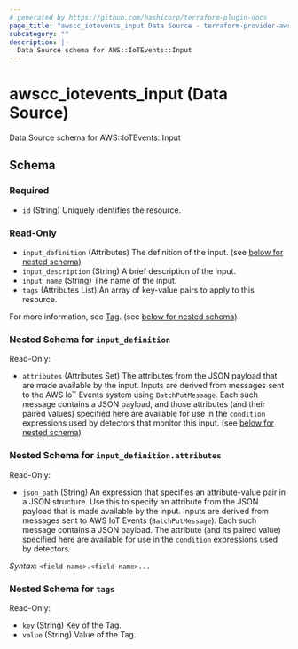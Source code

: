 ```yaml
---
# generated by https://github.com/hashicorp/terraform-plugin-docs
page_title: "awscc_iotevents_input Data Source - terraform-provider-awscc"
subcategory: ""
description: |-
  Data Source schema for AWS::IoTEvents::Input
---
```


# awscc_iotevents_input (Data Source)

Data Source schema for AWS::IoTEvents::Input



<!-- schema generated by tfplugindocs -->
## Schema

### Required

- `id` (String) Uniquely identifies the resource.

### Read-Only

- `input_definition` (Attributes) The definition of the input. (see [below for nested schema](#nestedatt--input_definition))
- `input_description` (String) A brief description of the input.
- `input_name` (String) The name of the input.
- `tags` (Attributes List) An array of key-value pairs to apply to this resource.

For more information, see [Tag](https://docs.aws.amazon.com/AWSCloudFormation/latest/UserGuide/aws-properties-resource-tags.html). (see [below for nested schema](#nestedatt--tags))

<a id="nestedatt--input_definition"></a>
### Nested Schema for `input_definition`

Read-Only:

- `attributes` (Attributes Set) The attributes from the JSON payload that are made available by the input. Inputs are derived from messages sent to the AWS IoT Events system using `BatchPutMessage`. Each such message contains a JSON payload, and those attributes (and their paired values) specified here are available for use in the `condition` expressions used by detectors that monitor this input. (see [below for nested schema](#nestedatt--input_definition--attributes))

<a id="nestedatt--input_definition--attributes"></a>
### Nested Schema for `input_definition.attributes`

Read-Only:

- `json_path` (String) An expression that specifies an attribute-value pair in a JSON structure. Use this to specify an attribute from the JSON payload that is made available by the input. Inputs are derived from messages sent to AWS IoT Events (`BatchPutMessage`). Each such message contains a JSON payload. The attribute (and its paired value) specified here are available for use in the `condition` expressions used by detectors.

_Syntax_: `<field-name>.<field-name>...`



<a id="nestedatt--tags"></a>
### Nested Schema for `tags`

Read-Only:

- `key` (String) Key of the Tag.
- `value` (String) Value of the Tag.
